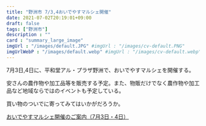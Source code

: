 ```yaml
---
title: "野洲市 7/3,4おいでやすマルシェ開催"
date: 2021-07-02T20:19:01+09:00
draft: false
tags: ["野洲市"]
description : ""
card : "summary_large_image"
imgUrl : "/images/default.JPG" #imgUrl : "/images/cv-default.PNG"
imgUrlWebP : "/images/default.webp" #imgUrl : "/images/cv-default.webp"
---
```

7月3日,4日に、平和堂アル・プラザ野洲で、おいでやすマルシェを開催する。

安さんの農作物や加工品等を販売する予定。また、物販だけでなく農作物や加工品など地域ならではのイベントも予定している。

買い物のついでに寄ってみてはいかがだろうか。

[おいでやすマルシェ開催のご案内（7月3日・4日）](http://www.city.yasu.lg.jp/i/topics/1605068051073.html)
